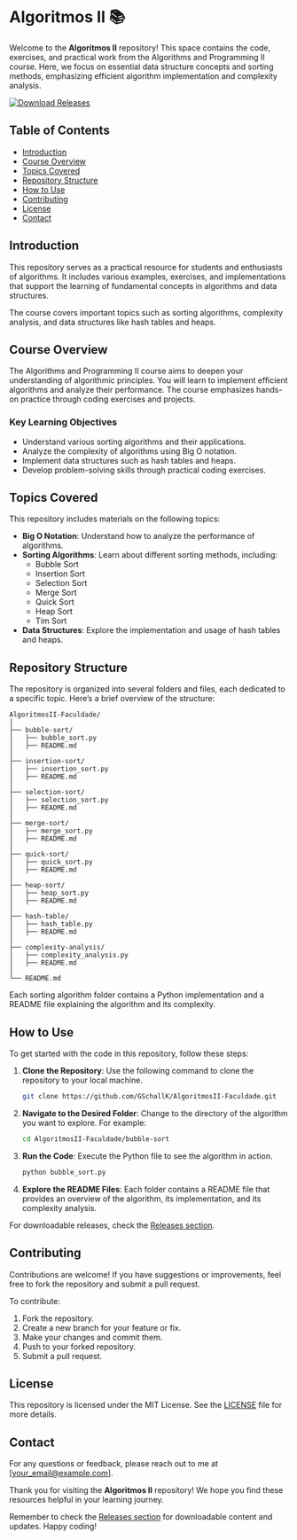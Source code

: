 # Algoritmos II 📚

Welcome to the **Algoritmos II** repository! This space contains the code, exercises, and practical work from the Algorithms and Programming II course. Here, we focus on essential data structure concepts and sorting methods, emphasizing efficient algorithm implementation and complexity analysis.

[![Download Releases](https://img.shields.io/badge/Download%20Releases-Click%20Here-blue)](https://github.com/GSchallK/AlgoritmosII-Faculdade/releases)

## Table of Contents

- [Introduction](#introduction)
- [Course Overview](#course-overview)
- [Topics Covered](#topics-covered)
- [Repository Structure](#repository-structure)
- [How to Use](#how-to-use)
- [Contributing](#contributing)
- [License](#license)
- [Contact](#contact)

## Introduction

This repository serves as a practical resource for students and enthusiasts of algorithms. It includes various examples, exercises, and implementations that support the learning of fundamental concepts in algorithms and data structures. 

The course covers important topics such as sorting algorithms, complexity analysis, and data structures like hash tables and heaps. 

## Course Overview

The Algorithms and Programming II course aims to deepen your understanding of algorithmic principles. You will learn to implement efficient algorithms and analyze their performance. The course emphasizes hands-on practice through coding exercises and projects.

### Key Learning Objectives

- Understand various sorting algorithms and their applications.
- Analyze the complexity of algorithms using Big O notation.
- Implement data structures such as hash tables and heaps.
- Develop problem-solving skills through practical coding exercises.

## Topics Covered

This repository includes materials on the following topics:

- **Big O Notation**: Understand how to analyze the performance of algorithms.
- **Sorting Algorithms**: Learn about different sorting methods, including:
  - Bubble Sort
  - Insertion Sort
  - Selection Sort
  - Merge Sort
  - Quick Sort
  - Heap Sort
  - Tim Sort
- **Data Structures**: Explore the implementation and usage of hash tables and heaps.

## Repository Structure

The repository is organized into several folders and files, each dedicated to a specific topic. Here’s a brief overview of the structure:

```
AlgoritmosII-Faculdade/
│
├── bubble-sort/
│   ├── bubble_sort.py
│   ├── README.md
│
├── insertion-sort/
│   ├── insertion_sort.py
│   ├── README.md
│
├── selection-sort/
│   ├── selection_sort.py
│   ├── README.md
│
├── merge-sort/
│   ├── merge_sort.py
│   ├── README.md
│
├── quick-sort/
│   ├── quick_sort.py
│   ├── README.md
│
├── heap-sort/
│   ├── heap_sort.py
│   ├── README.md
│
├── hash-table/
│   ├── hash_table.py
│   ├── README.md
│
├── complexity-analysis/
│   ├── complexity_analysis.py
│   ├── README.md
│
└── README.md
```

Each sorting algorithm folder contains a Python implementation and a README file explaining the algorithm and its complexity.

## How to Use

To get started with the code in this repository, follow these steps:

1. **Clone the Repository**: Use the following command to clone the repository to your local machine.

   ```bash
   git clone https://github.com/GSchallK/AlgoritmosII-Faculdade.git
   ```

2. **Navigate to the Desired Folder**: Change to the directory of the algorithm you want to explore. For example:

   ```bash
   cd AlgoritmosII-Faculdade/bubble-sort
   ```

3. **Run the Code**: Execute the Python file to see the algorithm in action.

   ```bash
   python bubble_sort.py
   ```

4. **Explore the README Files**: Each folder contains a README file that provides an overview of the algorithm, its implementation, and its complexity analysis.

For downloadable releases, check the [Releases section](https://github.com/GSchallK/AlgoritmosII-Faculdade/releases).

## Contributing

Contributions are welcome! If you have suggestions or improvements, feel free to fork the repository and submit a pull request. 

To contribute:

1. Fork the repository.
2. Create a new branch for your feature or fix.
3. Make your changes and commit them.
4. Push to your forked repository.
5. Submit a pull request.

## License

This repository is licensed under the MIT License. See the [LICENSE](LICENSE) file for more details.

## Contact

For any questions or feedback, please reach out to me at [your_email@example.com].

Thank you for visiting the **Algoritmos II** repository! We hope you find these resources helpful in your learning journey. 

Remember to check the [Releases section](https://github.com/GSchallK/AlgoritmosII-Faculdade/releases) for downloadable content and updates. Happy coding!